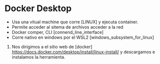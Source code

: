 # Docker Desktop
- Usa una vitual machine que corre [LINUX] y ejecuta container.
- Permite acceder al sitema de archivos acceder a la red
- Docker comper, CLI [connend_line_interface]
- Corre nativo en windows por el WSL2 [windows_subsystem_for_linux]

1. Nos dirigimos a el sitio web de [docker] https://docs.docker.com/desktop/install/linux-install/ y descargamos e instalamos la herramienta.
